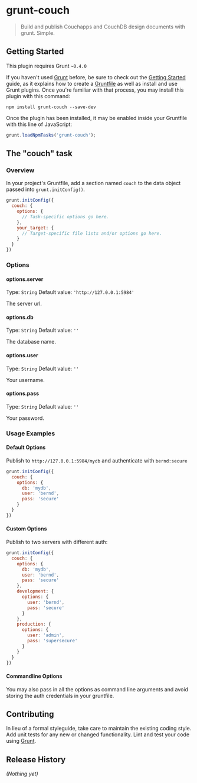 # grunt-couch

> Build and publish Couchapps and CouchDB design documents with grunt. Simple.

## Getting Started
This plugin requires Grunt `~0.4.0`

If you haven't used [Grunt](http://gruntjs.com/) before, be sure to check out the [Getting Started](http://gruntjs.com/getting-started) guide, as it explains how to create a [Gruntfile](http://gruntjs.com/sample-gruntfile) as well as install and use Grunt plugins. Once you're familiar with that process, you may install this plugin with this command:

```shell
npm install grunt-couch --save-dev
```

Once the plugin has been installed, it may be enabled inside your Gruntfile with this line of JavaScript:

```js
grunt.loadNpmTasks('grunt-couch');
```

## The "couch" task

### Overview
In your project's Gruntfile, add a section named `couch` to the data object passed into `grunt.initConfig()`.

```js
grunt.initConfig({
  couch: {
    options: {
      // Task-specific options go here.
    },
    your_target: {
      // Target-specific file lists and/or options go here.
    }
  }
})
```

### Options

#### options.server
Type: `String`
Default value: `'http://127.0.0.1:5984'`

The server url.

#### options.db
Type: `String`
Default value: `''`

The database name.

#### options.user
Type: `String`
Default value: `''`

Your username.

#### options.pass
Type: `String`
Default value: `''`

Your password.

### Usage Examples

#### Default Options

Publish to `http://127.0.0.1:5984/mydb` and authenticate with `bernd:secure`

```js
grunt.initConfig({
  couch: {
    options: {
      db: 'mydb',
      user: 'bernd',
      pass: 'secure'
    }
  }
})
```

#### Custom Options

Publish to two servers with different auth:

```js
grunt.initConfig({
  couch: {
    options: {
      db: 'mydb',
      user: 'bernd',
      pass: 'secure'
    },
    development: {
      options: {
        user: 'bernd',
        pass: 'secure'
      }
    },
    production: {
      options: {
        user: 'admin',
        pass: 'supersecure'
      }
    }
  }
})
```

#### Commandline Options

You may also pass in all the options as command line arguments and avoid storing the auth credentials in your gruntfile.


## Contributing
In lieu of a formal styleguide, take care to maintain the existing coding style. Add unit tests for any new or changed functionality. Lint and test your code using [Grunt](http://gruntjs.com/).

## Release History
_(Nothing yet)_
